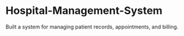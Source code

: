 # Hospital-Management-System
Built a system for managing patient records, appointments, and billing.
